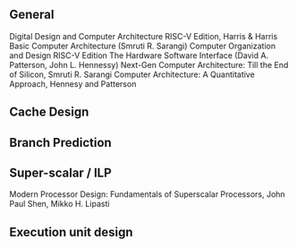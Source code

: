 
## General
Digital Design and Computer Architecture RISC-V Edition, Harris & Harris
Basic Computer Architecture (Smruti R. Sarangi)
Computer Organization and Design RISC-V Edition The Hardware Software Interface (David A. Patterson, John L. Hennessy)
Next-Gen Computer Architecture: Till the End of Silicon, Smruti R. Sarangi
Computer Architecture: A Quantitative Approach, Hennesy and Patterson




## Cache Design



## Branch Prediction




## Super-scalar / ILP
Modern Processor Design: Fundamentals of Superscalar Processors, John Paul Shen, Mikko H. Lipasti




## Execution unit design
